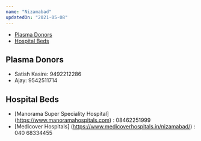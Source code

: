 ```yaml
---
name: "Nizamabad"
updatedOn: "2021-05-08"
---
```


- [Plasma Donors](#plasma-donors)
- [Hospital Beds](#hospital-beds)

## Plasma Donors

- Satish Kasire: 9492212286
- Ajay: 9542511714

## Hospital Beds

- [Manorama Super Speciality Hospital] (https://www.manoramahospitals.com) : 08462251999
- [Medicover Hospitals]  (https://www.medicoverhospitals.in/nizamabad/) : 040 68334455
